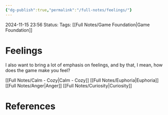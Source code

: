 ```yaml
---
{"dg-publish":true,"permalink":"/full-notes/feelings/"}
---
```



2024-11-15 23:56
Status: 
Tags: [[Full Notes/Game Foundation\|Game Foundation]]

# Feelings

I also want to bring a lot of emphasis on feelings, and by that, I mean, how does the game make you feel?

[[Full Notes/Calm - Cozy\|Calm - Cozy]]
[[Full Notes/Euphoria\|Euphoria]]
[[Full Notes/Anger\|Anger]]
[[Full Notes/Curiosity\|Curiosity]]

# References

